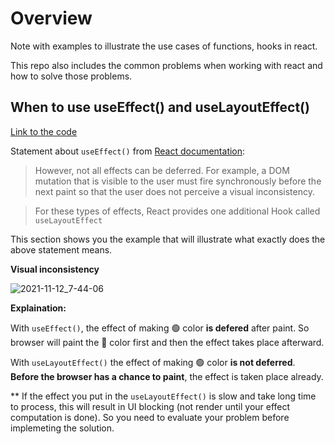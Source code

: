 # Overview

Note with examples to illustrate the use cases of functions, hooks in react.

This repo also includes the common problems when working with react and how to solve those problems.

## When to use useEffect() and useLayoutEffect()

[Link to the code](https://github.com/turbo8p/react-usecase-note/blob/master/src/useeffect-and-uselayouteffect/UseLayoutEffectAndUseEffect.js)

Statement about `useEffect()` from [React documentation](https://reactjs.org/docs/hooks-reference.html#useeffect): 
> However, not all effects can be deferred. For example, a DOM mutation that is visible to the user must fire synchronously before the next paint so that the user does not perceive a visual inconsistency. 

> For these types of effects, React provides one additional Hook called `useLayoutEffect`

This section shows you the example that will illustrate what exactly does the above statement means.

**Visual inconsistency** 

![2021-11-12_7-44-06](https://user-images.githubusercontent.com/26110220/141389386-2a571d05-2afc-452a-b01e-087b0cc67d44.gif)


**Explaination:**

With `useEffect()`, the effect of making 🟢 color **is defered** after paint. So browser will paint the 🔴 color first and then the effect takes place afterward.


With `useLayoutEffect()` the effect of making 🟢 color **is not deferred**. **Before the browser has a chance to paint**, the effect is taken place already.

** If the effect you put in the `useLayoutEffect()` is slow and take long time to process, this will result in UI blocking (not render until your effect computation is done). So you need to evaluate your problem before implemeting the solution.